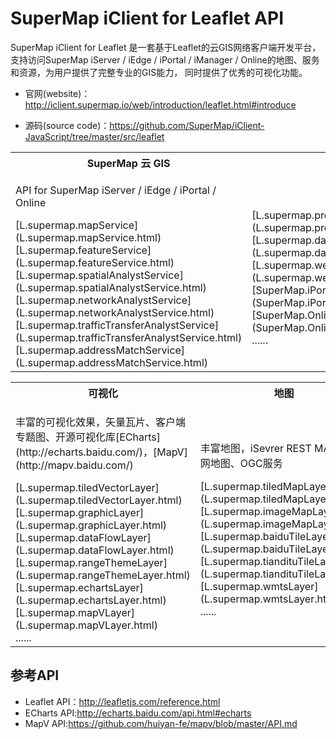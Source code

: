 # SuperMap iClient for Leaflet API
SuperMap iClient for Leaflet 是一套基于Leaflet的云GIS网络客户端开发平台， 支持访问SuperMap iServer / iEdge / iPortal / iManager / Online的地图、服务和资源，为用户提供了完整专业的GIS能力， 同时提供了优秀的可视化功能。

*   官网(website)：<a href="http://iclient.supermap.io/web/introduction/leaflet.html#introduce" target="_parent">http://iclient.supermap.io/web/introduction/leaflet.html#introduce</a>

*   源码(source code)：<a href="https://github.com/SuperMap/iClient-JavaScript/tree/master/src/leaflet" target="_blank">https://github.com/SuperMap/iClient-JavaScript/tree/master/src/leaflet</a>
<table><tr>
    <th width="33.3%">SuperMap 云 GIS</th><th width="33.3%"></th><th width="33.3%"></th>
</tr><tr>
    <td><p>API for SuperMap iServer / iEdge / iPortal / Online</p>
        [L.supermap.mapService](L.supermap.mapService.html)<br>
        [L.supermap.featureService](L.supermap.featureService.html)<br>
        [L.supermap.spatialAnalystService](L.supermap.spatialAnalystService.html)<br>
        [L.supermap.networkAnalystService](L.supermap.networkAnalystService.html)<br>
        [L.supermap.trafficTransferAnalystService](L.supermap.trafficTransferAnalystService.html)<br>
        [L.supermap.addressMatchService](L.supermap.addressMatchService.html)</td>
     <td>
        <br>
        [L.supermap.processingService](L.supermap.processingService.html)<br>
        [L.supermap.dataFlowService](L.supermap.dataFlowService.html)<br>
        [L.supermap.webmap](L.supermap.webmap.html)<br>
        [SuperMap.iPortal](SuperMap.iPortal.html)<br>
        [SuperMap.Online](SuperMap.Online.html)<br>
        ......</td>   
         <td><p> </p></td>   
</tr></table>
<table><tr>
    <th width="33.3%">可视化</th><th width="33.3%">地图</th><th width="33.3%">投影</th>
</tr><tr>
    <td><p>丰富的可视化效果，矢量瓦片、客户端专题图、开源可视化库[ECharts](http://echarts.baidu.com/)，[MapV](http://mapv.baidu.com/)</p>
        [L.supermap.tiledVectorLayer](L.supermap.tiledVectorLayer.html)<br>
        [L.supermap.graphicLayer](L.supermap.graphicLayer.html)<br>
        [L.supermap.dataFlowLayer](L.supermap.dataFlowLayer.html)<br>
        [L.supermap.rangeThemeLayer](L.supermap.rangeThemeLayer.html)<br>
        [L.supermap.echartsLayer](L.supermap.echartsLayer.html)<br>
        [L.supermap.mapVLayer](L.supermap.mapVLayer.html)<br>
        ......</td>
    <td><p>丰富地图，iSevrer REST MAP、互联网地图、OGC服务</p>
        [L.supermap.tiledMapLayer](L.supermap.tiledMapLayer.html)<br>
        [L.supermap.imageMapLayer](L.supermap.imageMapLayer.html)<br>
        [L.supermap.baiduTileLayer](L.supermap.baiduTileLayer.html)<br>
        [L.supermap.tiandituTileLayer](L.supermap.tiandituTileLayer.html)<br>
        [L.supermap.wmtsLayer](L.supermap.wmtsLayer.html)<br>
         ......</td>
    <td><p>扩展Leaflet投影，更易用</p>
        [L.Proj.CRS](L.Proj.CRS.html)<br>
        [L.CRS.NonEarthCRS](L.CRS.NonEarthCRS.html)<br>
</tr></table>

## 参考API

*   Leaflet API：<a href="http://leafletjs.com/reference.html" target="_blank">http://leafletjs.com/reference.html</a>
*   ECharts API:<a href="http://echarts.baidu.com/api.html#echarts" target="_blank">http://echarts.baidu.com/api.html#echarts</a>
*   MapV API:<a href="https://github.com/huiyan-fe/mapv/blob/master/API.md" target="_blank">https://github.com/huiyan-fe/mapv/blob/master/API.md</a>
